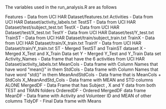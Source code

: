

The variables used in the  run_analysis.R are as follows

Features            - Data from UCI HAR Dataset/features.txt
Activities	    - Data from UCI HAR Dataset/activity_labels.txt
TestST	   	    - Data from UCI HAR Dataset/test/subject_test.txt
TestX		    - Data from UCI HAR Dataset/test/X_test.txt
TestY	    	    - Data from UCI HAR Dataset/test/Y_test.txt
TrainST	    	    - Data from UCI HAR Dataset/train/subject_train.txt
TrainX	            - Data from UCI HAR Dataset/train/X_train.txt
TrainY	    	    - Data from UCI HAR Dataset/train/Y_train.txt
ST	    	    - Merged TestST and TrainST dataset
X	    	    - Merged X_Test and X_Train Data set
Y	    	    - Merged Y_Test and Y_Train Data set
Activity_Names	    - Data frame that have the 6 activities from UCI HAR Dataset/activity_labels.txt
MeanCols	    - Data frame with Column Names that have word "mean()" in them
StdCols	    	    - Data frame with Column Names that have word "std()" in them
MeanAndStdCols	    - Data frame that is MeanCols + StdCols
X_MeanAndStd_Cols   - Data frame with MEAN and STD columns ALONE
MergedDF	    - Data Frame that has Subject , X and Y data from both TEST and TRAIN folders
OrderedDF	    - Ordered MergedDF data frame
MeanDF	    	    - Data frame with Activity and Volunteer ID and MEAN of other columns
TidyDF	    	    - Final Data frame with Means
 
